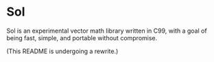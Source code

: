 # Sol
Sol is an experimental vector math library written in C99, with a goal of being fast, simple, and portable without compromise.

(This README is undergoing a rewrite.)
